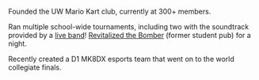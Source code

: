 Founded the UW Mario Kart club, currently at 300+ members.

Ran multiple school-wide tournaments, including two with the soundtrack provided by a [live band](https://www.instagram.com/p/C5bE9nHLEyK/)! [Revitalized the Bomber](https://x.com/jaryddiamond/status/1861287785484746857) (former student pub) for a night.

Recently created a D1 MK8DX esports team that went on to the world collegiate finals.
